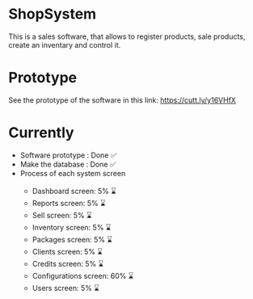 # ShopSystem

This is a sales software, that allows to register products, sale products, create an inventary and control it.

# Prototype

See the prototype of the software in this link: https://cutt.ly/y16VHfX

# Currently

<ul>
  <li> Software prototype : Done ✅ </li>
  <li> Make the database : Done ✅ </li>
  <li> Process of each system screen 
    <ul>
    <br>
      <li> Dashboard screen: 5% ⌛ </li>
      <li> Reports screen: 5% ⌛ </li>
      <li> Sell screen: 5% ⌛ </li>
      <li> Inventory screen: 5% ⌛ </li>
      <li> Packages screen: 5% ⌛ </li>
      <li> Clients screen: 5% ⌛ </li>
      <li> Credits screen: 5% ⌛ </li>
      <li> Configurations screen: 60% ⌛ </li>
      <li> Users screen: 5% ⌛ </li>
    </ul>
  </li>
</ul>
